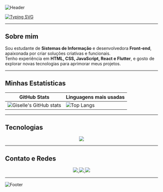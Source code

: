 <!-- Banner -->
![Header](https://capsule-render.vercel.app/api?type=waving&color=90ee90&height=200&section=header&text=Olá,%20eu%20sou%20a%20Giselle!&fontSize=35&fontColor=ffffff&animation=twinkling)

[![Typing SVG](https://readme-typing-svg.herokuapp.com?color=90ee90&size=30&center=true&vCenter=true&width=800&lines=Estudante+de+Sistemas+de+Informação;Desenvolvedora+Front-end;Apaixonada+por+tecnologia+e+inovação)](https://git.io/typing-svg)

---

##  **Sobre mim**
Sou estudante de **Sistemas de Informação** e desenvolvedora **Front-end**, apaixonada por criar soluções criativas e funcionais.  
Tenho experiência em **HTML, CSS, JavaScript, React e Flutter**, e gosto de explorar novas tecnologias para aprimorar meus projetos.

---

##  Minhas Estatísticas
| GitHub Stats | Linguagens mais usadas |
|--------------|------------------------|
| ![Giselle's GitHub stats](https://github-readme-stats.vercel.app/api?username=SEUUSUARIO&show_icons=true&theme=radical) | ![Top Langs](https://github-readme-stats.vercel.app/api/top-langs/?username=SEUUSUARIO&layout=donut&theme=radical) |

---

##  Tecnologias
<p align="center">
  <img src="https://skillicons.dev/icons?i=html,css,js,python,flutter,nodejs,figma,bootstrap,github" />
</p>

---

##  Contato e Redes
<p align="center">
  <a href="mailto:giselleluz6@gmail.com">
    <img src="https://img.shields.io/badge/Email-D14836?style=for-the-badge&logo=gmail&logoColor=white" />
  </a>
  <a href="https://linkedin.com/in/giselle-luz-leite" target="_blank">
    <img src="https://img.shields.io/badge/LinkedIn-0A66C2?style=for-the-badge&logo=linkedin&logoColor=white" />
  </a>
  <a href="https://github.com/Giselleluz" target="_blank">
    <img src="https://img.shields.io/badge/GitHub-171515?style=for-the-badge&logo=github&logoColor=white" />
  </a>
</p>

---

![Footer](https://capsule-render.vercel.app/api?type=waving&color=90ee90&height=150&section=footer)
